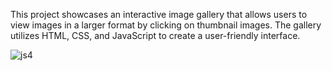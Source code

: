This project showcases an interactive image gallery that allows
users to view images in a larger format by clicking on thumbnail images. The
gallery utilizes HTML, CSS, and JavaScript to create a user-friendly interface.

![js4](https://github.com/user-attachments/assets/e04efda6-cc81-45e0-958b-3e57082b0e95)

